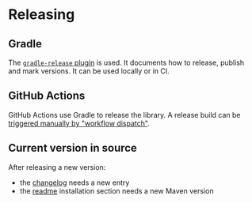 # Releasing

## Gradle
The [`gradle-release` plugin](https://bitbucket.org/atlassian/gradle-release/src/master/README.md) is used.
It documents how to release, publish and mark versions.
It can be used locally or in CI.

## GitHub Actions
GitHub Actions use Gradle to release the library.
A release build can be [triggered manually by "workflow dispatch"](trigger-gha-release.mp4).

## Current version in source
After releasing a new version:
* the [changelog](../../CHANGELOG.md) needs a new entry
* the [readme](../../README.md) installation section needs a new Maven version
